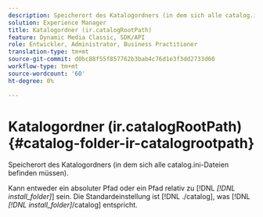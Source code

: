 ```yaml
---
description: Speicherort des Katalogordners (in dem sich alle catalog.ini-Dateien befinden müssen).
solution: Experience Manager
title: Katalogordner (ir.catalogRootPath)
feature: Dynamic Media Classic, SDK/API
role: Entwickler, Administrator, Business Practitioner
translation-type: tm+mt
source-git-commit: d0bc88f55f857762b3bab4c76d1e3f3dd2733d60
workflow-type: tm+mt
source-wordcount: '60'
ht-degree: 0%

---
```



# Katalogordner (ir.catalogRootPath){#catalog-folder-ir-catalogrootpath}

Speicherort des Katalogordners (in dem sich alle catalog.ini-Dateien befinden müssen).

Kann entweder ein absoluter Pfad oder ein Pfad relativ zu [!DNL *[!DNL install_folder]*] sein. Die Standardeinstellung ist [!DNL ./catalog], was [!DNL *[!DNL install_folder]*/catalog] entspricht.

